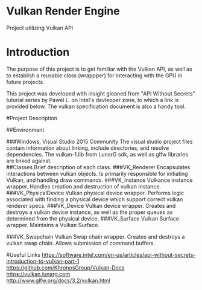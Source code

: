 # Vulkan Render Engine
Project utilizing Vulkan API

# Introduction

The purpose of this project is to get familiar with the Vulkan API, as well as to establish a reusable class (wrappper) for interacting
with the GPU in future projects.

This project was developed with insight gleaned from "API Without Secrets" tutorial series by Pawel L. on Intel's devleoper zone, to which a link is provided below.  The vulkan specification document is also a handy tool.

#Project Description

##Environment

###Windows, Visual Studio 2015 Community
The visual studio project files contain information about linking, include directories, and resolve dependencies.  The vulkan-1.lib from LunarG sdk, as well as glfw libraries are linked against.  
##Classes
Brief description of each class.
###VK_Renderer
Encapsulates interactions between vulkan objects.  Is primarily responsible for initiating Vulkan, and handling draw commands.
###VK_Instance
Vulkance instance wrapper.  Handles creation and destruction of vulkan instance.
###VK_PhysicalDevice
Vulkan physical device wrapper.  Performs logic associated with finding a physical device which support correct vulkan renderer specs.
###VK_Device
Vulkan device wrapper.  Creates and destroys a vulkan device instance, as well as the proper queues as determined from the physical device.
###VK_Surface
Vulkan Surface wrapper.  Maintains a Vulkan Surface.

###VK_Swapchain
Vulkan Swap chain wrapper.  Creates and destroys a vulkan swap chain.  Allows submission of command buffers.

#Useful Links
https://software.intel.com/en-us/articles/api-without-secrets-introduction-to-vulkan-part-1  
https://github.com/KhronosGroup/Vulkan-Docs  
https://vulkan.lunarg.com  
http://www.glfw.org/docs/3.2/vulkan.html  
